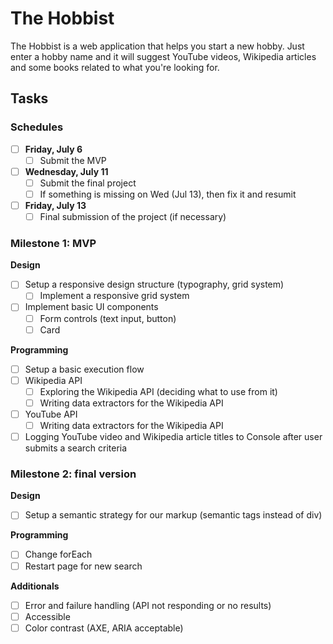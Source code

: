 # The Hobbist

The Hobbist is a web application that helps you start a new hobby. Just enter a hobby name and it will suggest YouTube videos, Wikipedia articles and some books related to what you're looking for.

## Tasks

### Schedules

- [ ] **Friday, July 6**
  - [ ] Submit the MVP
- [ ] **Wednesday, July 11**
  - [ ] Submit the final project
  - [ ] If something is missing on Wed (Jul 13), then fix it and resumit
- [ ] **Friday, July 13**
  - [ ] Final submission of the project (if necessary)

### Milestone 1: MVP

**Design**

- [ ] Setup a responsive design structure (typography, grid system)
  - [ ] Implement a responsive grid system
- [ ] Implement basic UI components
    - [ ] Form controls (text input, button)
    - [ ] Card

**Programming**

- [ ] Setup a basic execution flow
- [ ] Wikipedia API
  - [ ] Exploring the Wikipedia API (deciding what to use from it)
  - [ ] Writing data extractors for the Wikipedia API
- [ ] YouTube API
  - [ ] Writing data extractors for the Wikipedia API
- [ ] Logging YouTube video and Wikipedia article titles to Console after user submits a search criteria

### Milestone 2: final version

**Design**

- [ ] Setup a semantic strategy for our markup (semantic tags instead of div)

**Programming**

- [ ] Change forEach
- [ ] Restart page for new search

**Additionals**

- [ ] Error and failure handling (API not responding or no results)
- [ ] Accessible
- [ ] Color contrast (AXE, ARIA acceptable)
